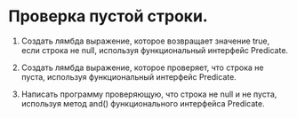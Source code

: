 # Проверка пустой строки.

1. Создать лямбда выражение, которое возвращает значение true, если строка не null, 
    используя функциональный интерфейс Predicate.

2. Создать лямбда выражение, которое проверяет, что строка не пуста, используя функциональный интерфейс Predicate.

3. Написать программу проверяющую, что строка не null и не пуста, используя метод and() 
    функционального интерфейса Predicate.